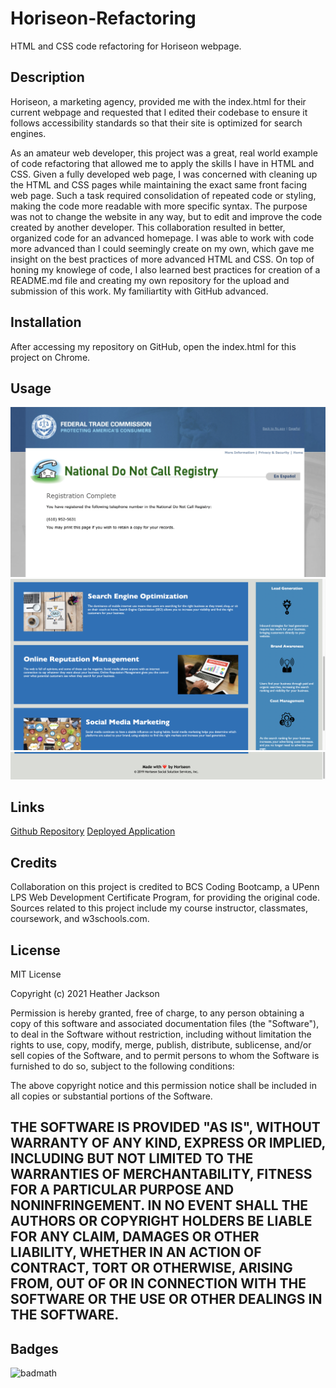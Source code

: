 # Horiseon-Refactoring
HTML and CSS code refactoring for Horiseon webpage.


## Description

Horiseon, a marketing agency, provided me with the index.html for their current webpage and requested that I edited their codebase to ensure it follows accessibility standards so that their site is optimized for search engines.

As an amateur web developer, this project was a great, real world example of code refactoring that allowed me to apply the skills I have in HTML and CSS. Given a fully developed web page, I was concerned with cleaning up the HTML and CSS pages while maintaining the exact same front facing web page. Such a task required consolidation of repeated code or styling, making the code more readable with more specific syntax. The purpose was not to change the website in any way, but to edit and improve the code created by another developer. This collaboration resulted in better, organized code for an advanced homepage. I was able to work with code more advanced than I could seemingly create on my own, which gave me insight on the best practices of more advanced HTML and CSS. On top of honing my knowlege of code, I also learned best practices for creation of a README.md file and creating my own repository for the upload and submission of this work. My familiartity with GitHub advanced.


## Installation

After accessing my repository on GitHub, open the index.html for this project on Chrome.


## Usage

![Screenshot1](https://github.com/heatherloisejackson/Horiseon-Refactoring/blob/main/HoriseonRefactoring/assets/images/Usage1.png)
![Screenshot2](https://github.com/heatherloisejackson/Horiseon-Refactoring/blob/main/HoriseonRefactoring/assets/images/Usage2.png)
![Screenshot3](https://github.com/heatherloisejackson/Horiseon-Refactoring/blob/main/HoriseonRefactoring/assets/images/Usage3.png)


## Links

[Github Repository](https://github.com/heatherloisejackson/Horiseon-Refactoring)
[Deployed Application](https://heatherloisejackson.github.io/horiseon-refactoring)

## Credits

Collaboration on this project is credited to BCS Coding Bootcamp, a UPenn LPS Web Development Certificate Program, for providing the original code.
Sources related to this project include my course instructor, classmates, coursework, and w3schools.com.


## License

MIT License

Copyright (c) 2021 Heather Jackson

Permission is hereby granted, free of charge, to any person obtaining a copy
of this software and associated documentation files (the "Software"), to deal
in the Software without restriction, including without limitation the rights
to use, copy, modify, merge, publish, distribute, sublicense, and/or sell
copies of the Software, and to permit persons to whom the Software is
furnished to do so, subject to the following conditions:

The above copyright notice and this permission notice shall be included in all
copies or substantial portions of the Software.

THE SOFTWARE IS PROVIDED "AS IS", WITHOUT WARRANTY OF ANY KIND, EXPRESS OR
IMPLIED, INCLUDING BUT NOT LIMITED TO THE WARRANTIES OF MERCHANTABILITY,
FITNESS FOR A PARTICULAR PURPOSE AND NONINFRINGEMENT. IN NO EVENT SHALL THE
AUTHORS OR COPYRIGHT HOLDERS BE LIABLE FOR ANY CLAIM, DAMAGES OR OTHER
LIABILITY, WHETHER IN AN ACTION OF CONTRACT, TORT OR OTHERWISE, ARISING FROM,
OUT OF OR IN CONNECTION WITH THE SOFTWARE OR THE USE OR OTHER DEALINGS IN THE
SOFTWARE.
---

## Badges

![badmath](https://img.shields.io/github/languages/top/nielsenjared/badmath)
